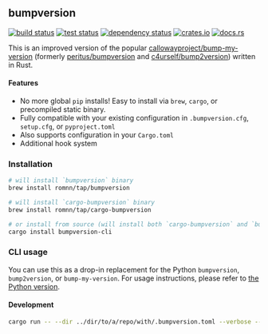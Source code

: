 ## bumpversion

[<img alt="build status" src="https://img.shields.io/github/actions/workflow/status/romnn/bumpversion/build.yaml?branch=main&label=build">](https://github.com/romnn/bumpversion/actions/workflows/build.yaml)
[<img alt="test status" src="https://img.shields.io/github/actions/workflow/status/romnn/bumpversion/test.yaml?branch=main&label=test">](https://github.com/romnn/bumpversion/actions/workflows/test.yaml)
[![dependency status](https://deps.rs/repo/github/romnn/bumpversion/status.svg)](https://deps.rs/repo/github/romnn/bumpversion)
[<img alt="crates.io" src="https://img.shields.io/crates/v/bumpversion">](https://crates.io/crates/bumpversion)
[<img alt="docs.rs" src="https://img.shields.io/docsrs/bumpversion/latest?label=docs.rs">](https://docs.rs/taski)

This is an improved version of the popular [callowayproject/bump-my-version](https://github.com/callowayproject/bump-my-version) (formerly [peritus/bumpversion](https://github.com/peritus/bumpversion) and [c4urself/bump2version](https://github.com/c4urself/bump2version)) written in Rust.

#### Features

- No more global `pip` installs! Easy to install via `brew`, `cargo`, or precompiled static binary.
- Fully compatible with your existing configuration in `.bumpversion.cfg`, `setup.cfg`, or `pyproject.toml`
- Also supports configuration in your `Cargo.toml`
- Additional hook system

### Installation

```bash
# will install `bumpversion` binary
brew install romnn/tap/bumpversion

# will install `cargo-bumpversion` binary
brew install romnn/tap/cargo-bumpversion

# or install from source (will install both `cargo-bumpversion` and `bumpversion` binaries)
cargo install bumpversion-cli
```

### CLI usage

You can use this as a drop-in replacement for the Python `bumpversion`, `bump2version`, or `bump-my-version`.
For usage instructions, please refer to [the Python version](https://github.com/callowayproject/bump-my-version).

#### Development

```bash
cargo run -- --dir ../dir/to/a/repo/with/.bumpversion.toml --verbose --dry-run patch
```
